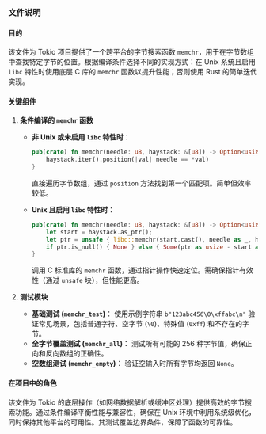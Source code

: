 ### 文件说明

#### 目的
该文件为 Tokio 项目提供了一个跨平台的字节搜索函数 `memchr`，用于在字节数组中查找特定字节的位置。根据编译条件选择不同的实现方式：在 Unix 系统且启用 `libc` 特性时使用底层 C 库的 `memchr` 函数以提升性能；否则使用 Rust 的简单迭代实现。

#### 关键组件
1. **条件编译的 `memchr` 函数**
   - **非 Unix 或未启用 `libc` 特性时**：
     ```rust
     pub(crate) fn memchr(needle: u8, haystack: &[u8]) -> Option<usize> {
         haystack.iter().position(|val| needle == *val)
     }
     ```
     直接遍历字节数组，通过 `position` 方法找到第一个匹配项。简单但效率较低。

   - **Unix 且启用 `libc` 特性时**：
     ```rust
     pub(crate) fn memchr(needle: u8, haystack: &[u8]) -> Option<usize> {
         let start = haystack.as_ptr();
         let ptr = unsafe { libc::memchr(start.cast(), needle as _, haystack.len()) };
         if ptr.is_null() { None } else { Some(ptr as usize - start as usize) }
     }
     ```
     调用 C 标准库的 `memchr` 函数，通过指针操作快速定位。需确保指针有效性（通过 `unsafe` 块），但性能更高。

2. **测试模块**
   - **基础测试 (`memchr_test`)**：
     使用示例字符串 `b"123abc456\0\xffabc\n"` 验证常见场景，包括普通字符、空字节 (`\0`)、特殊值 (`0xff`) 和不存在的字节。
   - **全字节覆盖测试 (`memchr_all`)**：
     测试所有可能的 256 种字节值，确保正向和反向数组的正确性。
   - **空数组测试 (`memchr_empty`)**：
     验证空输入时所有字节均返回 `None`。

#### 在项目中的角色
该文件为 Tokio 的底层操作（如网络数据解析或缓冲区处理）提供高效的字节搜索功能。通过条件编译平衡性能与兼容性，确保在 Unix 环境中利用系统级优化，同时保持其他平台的可用性。其测试覆盖边界条件，保障了函数的可靠性。
